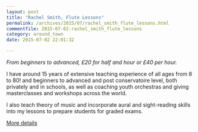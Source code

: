```yaml
---
layout: post
title: "Rachel Smith, Flute Lessons"
permalink: /archives/2015/07/rachel_smith_flute_lessons.html
commentfile: 2015-07-02-rachel_smith_flute_lessons
category: around_town
date: 2015-07-02 22:01:32

---
```


*From beginners to advanced, £20 for half and hour or £40 per hour.*

I have around 15 years of extensive teaching experience of all ages from 8 to 80! and beginners to advanced and post conservatoire level, both privately and in schools, as well as coaching youth orchestras and giving masterclasses and workshops across the world.

I also teach theory of music and incorporate aural and sight-reading skills into my lessons to prepare students for graded exams.

[More details](/directory/music/201507021742)
